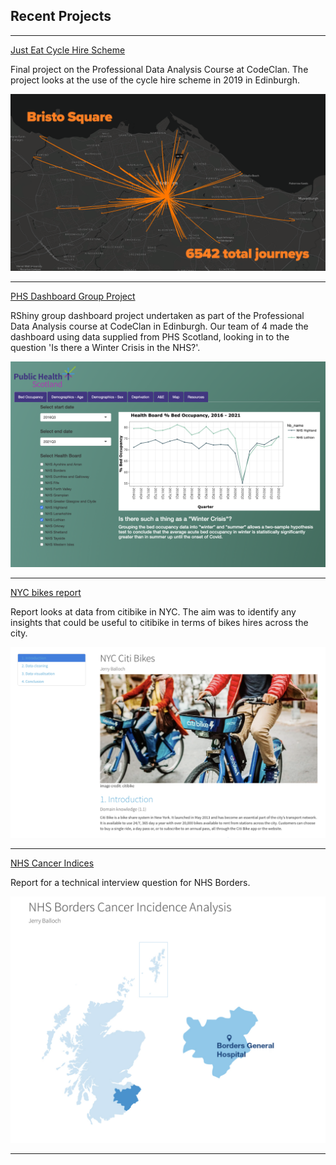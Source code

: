 ## Recent Projects

---

[Just Eat Cycle Hire Scheme](https://github.com/jb74cc/final_project)
<p>
Final project on the Professional Data Analysis Course at CodeClan. The project looks at the use of the cycle hire scheme in 2019 in Edinburgh.
</p>
<a href="https://github.com/jb74cc/final_project"><img src="images/4.png?raw=true"/></a>

---

[PHS Dashboard Group Project](https://jb74cc.shinyapps.io/rshiny_dashboard_project/)
<p>
RShiny group dashboard project undertaken as part of the Professional Data Analysis course
  at CodeClan in Edinburgh. Our team of 4 made the dashboard using data supplied from PHS Scotland,
  looking in to the question 'Is there a Winter Crisis in the NHS?'.
</p>
<a href="https://jb74cc.shinyapps.io/rshiny_dashboard_project/"><img src="images/phs.png?raw=true"/></a>

---

[NYC bikes report](/html/nyc_bikes.html)
<p>
Report looks at data from citibike in NYC.
  The aim was to identify any insights that could be useful to
  citibike in terms of bikes hires across the city.
</p>
<a href="html/nyc_bikes.html"><img src="images/nyc.png?raw=true"/></a>

---

[NHS Cancer Indices](/html/borders_cancer.html)
<p>
Report for a technical interview question for NHS Borders.
</p>
<a href="html/borders_cancer.html"><img src="images/borders.png?raw=true"/></a>

---
